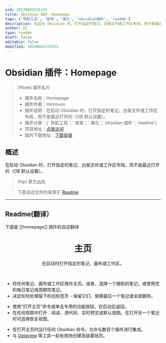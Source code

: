```yaml
---
uid: 20230803231105
title: Obsidian 插件：Homepage
tags: ['导航工具', '效率', '美化', 'obsidian插件', 'readme']
description: 在启动 Obsidian 时，打开指定的笔记、白板文件或工作区布局，而不是最近打开的（OB 默认设置）。
author: AI
type: readme
draft: false
editable: false
modified: 20230803232553
---
```


# Obsidian 插件：Homepage

> [!Note] 插件名片
> - 插件名称：Homepage
> - 插件作者：mirnovov
> - 插件说明：在启动 Obsidian 时，打开指定的笔记、白板文件或工作区布局，而不是最近打开的（OB 默认设置）。
> - 插件分类：[' 导航工具 ', ' 效率 ', ' 美化 ', 'obsidian 插件 ', 'readme']
> - 项目地址：[点我访问](https://github.com/mirnovov/obsidian-homepage)
> - 国内下载地址：[下载安装](https://pkmer.cn/products/plugin/pluginMarket/?homepage)

## 概述

在启动 Obsidian 时，打开指定的笔记、白板文件或工作区布局，而不是最近打开的（OB 默认设置）。

> [!tip] 原文出处
>
>下面自述文件的来源于 [Readme](https://ghproxy.net/https://raw.githubusercontent.com/mirnovov/obsidian-homepage/main/README.md)
>

---

## Readme(翻译）

下面是 [[homepage]] 插件的自述翻译

<h1 align="center">主页</h1>
<p align="center">在启动时打开指定的笔记、画布或工作区。</p>
<br>

* 将任何笔记、画布或工作区用作主页。或者，选择一个随机的笔记，或使用您的每日笔记或周期性笔记。
* 决定如何处理留下的旧标签页 - 保留它们、替换最后一个笔记或全部删除。

<!---->

* 使用“打开主页”命令或单击专用的功能按钮，在启动后返回。
* 在任何视图中打开：阅读、源代码、实时预览或默认视图。在打开另一个笔记时可选择恢复视图。

<!---->

* 在打开主页时运行任何 Obsidian 命令，允许与数百个插件进行集成。
* 与 [Dataview](https://github.com/blacksmithgu/obsidian-dataview) 等工具一起有效地创建高级着陆页。
